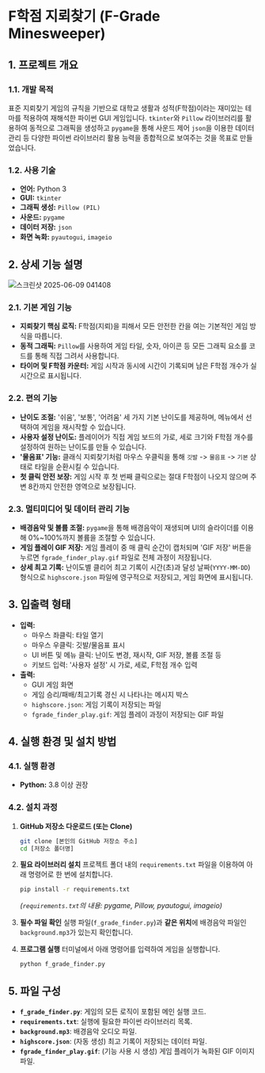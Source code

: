 # F학점 지뢰찾기 (F-Grade Minesweeper)

## 1. 프로젝트 개요

### 1.1. 개발 목적
표준 지뢰찾기 게임의 규칙을 기반으로 대학교 생활과 성적(F학점)이라는 재미있는 테마를 적용하여 재해석한 파이썬 GUI 게임입니다. `tkinter`와 `Pillow` 라이브러리를 활용하여 동적으로 그래픽을 생성하고 `pygame`을 통해 사운드 제어 `json`을 이용한 데이터 관리 등 다양한 파이썬 라이브러리 활용 능력을 종합적으로 보여주는 것을 목표로 만들었습니다.

### 1.2. 사용 기술
- **언어:** Python 3
- **GUI:** `tkinter`
- **그래픽 생성:** `Pillow (PIL)`
- **사운드:** `pygame`
- **데이터 저장:** `json`
- **화면 녹화:** `pyautogui`, `imageio`

## 2. 상세 기능 설명

![스크린샷 2025-06-09 041408](https://github.com/user-attachments/assets/41595c47-82e6-460c-9b58-7fb649210429)



### 2.1. 기본 게임 기능
- **지뢰찾기 핵심 로직:** F학점(지뢰)을 피해서 모든 안전한 칸을 여는 기본적인 게임 방식을 따릅니다.
- **동적 그래픽:** `Pillow`를 사용하여 게임 타일, 숫자, 아이콘 등 모든 그래픽 요소를 코드를 통해 직접 그려서 사용합니다.
- **타이머 및 F학점 카운터:** 게임 시작과 동시에 시간이 기록되며 남은 F학점 개수가 실시간으로 표시됩니다.

### 2.2. 편의 기능
- **난이도 조절:** '쉬움', '보통', '어려움' 세 가지 기본 난이도를 제공하며, 메뉴에서 선택하여 게임을 재시작할 수 있습니다.
- **사용자 설정 난이도:** 플레이어가 직접 게임 보드의 가로, 세로 크기와 F학점 개수를 설정하여 원하는 난이도를 만들 수 있습니다.
- **'물음표' 기능:** 클래식 지뢰찾기처럼 마우스 우클릭을 통해 `깃발` -> `물음표` -> `기본` 상태로 타일을 순환시킬 수 있습니다.
- **첫 클릭 안전 보장:** 게임 시작 후 첫 번째 클릭으로는 절대 F학점이 나오지 않으며 주변 8칸까지 안전한 영역으로 보장됩니다.

### 2.3. 멀티미디어 및 데이터 관리 기능
- **배경음악 및 볼륨 조절:** `pygame`을 통해 배경음악이 재생되며 UI의 슬라이더를 이용해 0%~100%까지 볼륨을 조절할 수 있습니다.
- **게임 플레이 GIF 저장:** 게임 플레이 중 매 클릭 순간이 캡처되며 'GIF 저장' 버튼을 누르면 `fgrade_finder_play.gif` 파일로 전체 과정이 저장됩니다.
- **상세 최고 기록:** 난이도별 클리어 최고 기록이 시간(초)과 달성 날짜(`YYYY-MM-DD`) 형식으로 `highscore.json` 파일에 영구적으로 저장되고, 게임 화면에 표시됩니다.

## 3. 입출력 형태

- **입력:**
    - 마우스 좌클릭: 타일 열기
    - 마우스 우클릭: 깃발/물음표 표시
    - UI 버튼 및 메뉴 클릭: 난이도 변경, 재시작, GIF 저장, 볼륨 조절 등
    - 키보드 입력: '사용자 설정' 시 가로, 세로, F학점 개수 입력
- **출력:**
    - GUI 게임 화면
    - 게임 승리/패배/최고기록 경신 시 나타나는 메시지 박스
    - `highscore.json`: 게임 기록이 저장되는 파일
    - `fgrade_finder_play.gif`: 게임 플레이 과정이 저장되는 GIF 파일

## 4. 실행 환경 및 설치 방법

### 4.1. 실행 환경
- **Python:** 3.8 이상 권장

### 4.2. 설치 과정
1. **GitHub 저장소 다운로드 (또는 Clone)**
   ```bash
   git clone [본인의 GitHub 저장소 주소]
   cd [저장소 폴더명]
   ```

2. **필요 라이브러리 설치**
   프로젝트 폴더 내의 `requirements.txt` 파일을 이용하여 아래 명령어로 한 번에 설치합니다.
   ```bash
   pip install -r requirements.txt
   ```
   *(`requirements.txt`의 내용: pygame, Pillow, pyautogui, imageio)*

3. **필수 파일 확인**
   실행 파일(`f_grade_finder.py`)과 **같은 위치**에 배경음악 파일인 `background.mp3`가 있는지 확인합니다.
   
4. **프로그램 실행**
   터미널에서 아래 명령어를 입력하여 게임을 실행합니다.
   ```bash
   python f_grade_finder.py
   ```

## 5. 파일 구성

- **`f_grade_finder.py`**: 게임의 모든 로직이 포함된 메인 실행 코드.
- **`requirements.txt`**: 실행에 필요한 파이썬 라이브러리 목록.
- **`background.mp3`**: 배경음악 오디오 파일.
- **`highscore.json`**: (자동 생성) 최고 기록이 저장되는 데이터 파일.
- **`fgrade_finder_play.gif`**: (기능 사용 시 생성) 게임 플레이가 녹화된 GIF 이미지 파일.
